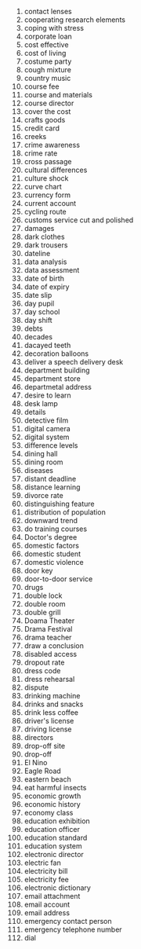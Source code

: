 1. contact lenses
2. cooperating research elements
3. coping with stress
4. corporate loan
5. cost effective
6. cost of living
7. costume party
8. cough mixture
9. country music
10. course fee
11. course and materials
12. course director
13. cover the cost
14. crafts goods
15. credit card
16. creeks
17. crime awareness
18. crime rate
19. cross passage
20. cultural differences
21. culture shock
22. curve chart
23. currency form
24. current account
25. cycling route
26. customs service cut and polished
27. damages
28. dark clothes
29. dark trousers
30. dateline
31. data analysis
32. data assessment
33. date of birth
34. date of expiry
35. date slip
36. day pupil
37. day school
38. day shift
39. debts
40. decades
41. dacayed teeth
42. decoration balloons
43. deliver a speech delivery desk
44. department building
45. department store
46. departmetal address
47. desire to learn
48. desk lamp
49. details
50. detective film
51. digital camera
52. digital system
53. difference levels
54. dining hall
55. dining room
56. diseases
57. distant deadline
58. distance learning
59. divorce rate
60. distinguishing feature
61. distribution of population
62. downward trend
63. do training courses
64. Doctor's degree
65. domestic factors
66. domestic student
67. domestic violence
68. door key
69. door-to-door service
70. drugs
71. double lock
72. double room
73. double grill
74. Doama Theater
75. Drama Festival
76. drama teacher
77. draw a conclusion
78. disabled access
79. dropout rate
80. dress code
81. dress rehearsal
82. dispute
83. drinking machine
84. drinks and snacks
85. drink less coffee
86. driver's license
87. driving license
88. directors
89. drop-off site
90. drop-off
91. El Nino
92. Eagle Road
93. eastern beach
94. eat harmful insects
95. economic growth
96. economic history
97. economy class
98. education exhibition
99. education officer
100. education standard
101. education system
102. electronic director
103. electric fan
104. electricity bill
105. electricity fee
106. electronic dictionary
107. email attachment
108. email account
109. email address
110. emergency contact person
111. emergency telephone number
112. dial